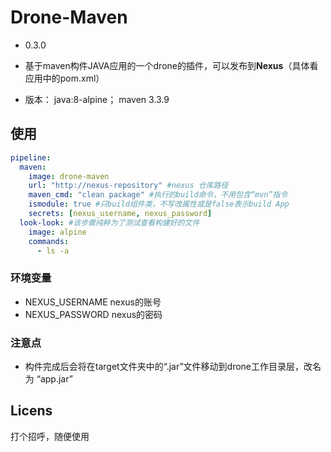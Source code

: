 # Drone-Maven
- 0.3.0

- 基于maven构件JAVA应用的一个drone的插件，可以发布到**Nexus**（具体看应用中的pom.xml）

- 版本： java:8-alpine； maven 3.3.9


## 使用
``` yaml
pipeline:
  maven:
    image: drone-maven
    url: "http://nexus-repository" #nexus 仓库路径
    maven_cmd: "clean package" #执行的build命令，不用包含“mvn”指令
    ismodule: true #只build组件类，不写改属性或是false表示build App
    secrets: [nexus_username, nexus_password]
  look-look: #该步骤纯粹为了测试查看构建好的文件
    image: alpine
    commands:
      - ls -a
```
### 环境变量
+ NEXUS_USERNAME nexus的账号
+ NEXUS_PASSWORD nexus的密码

### 注意点
+ 构件完成后会将在target文件夹中的“.jar”文件移动到drone工作目录层，改名为 “app.jar”


## Licens
打个招呼，随便使用